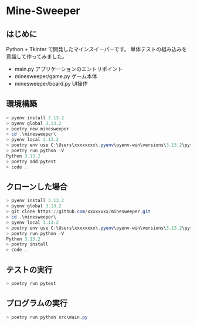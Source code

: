 # Mine-Sweeper

## はじめに

Python + Tkinter で開発したマインスイーパーです。
単体テストの組み込みを意識して作ってみました。

- main.py アプリケーションのエントリポイント
- minesweeper/game.py ゲーム本体
- minesweeper/board.py UI操作

## 環境構築

```powershell
> pyenv install 3.13.2
> pyenv global 3.13.2
> poetry new minesweeper
> cd .\minesweeper\
> pyenv local 3.13.2 
> poetry env use C:\Users\xxxxxxxx\.pyenv\pyenv-win\versions\3.13.2\python.exe
> poetry run python -V
Python 3.13.2
> poetry add pytest
> code .
```

## クローンした場合

```powershell
> pyenv install 3.13.2
> pyenv global 3.13.2
> git clone https://github.com/xxxxxxxx/minesweeper.git
> cd .\minesweeper\
> pyenv local 3.13.2 
> poetry env use C:\Users\xxxxxxxx\.pyenv\pyenv-win\versions\3.13.2\python.exe
> poetry run python -V
Python 3.13.2
> poetry install
> code .
```

## テストの実行

```powershell
> poetry run pytest
```

## プログラムの実行

```powershell
> poetry run python src\main.py
```
